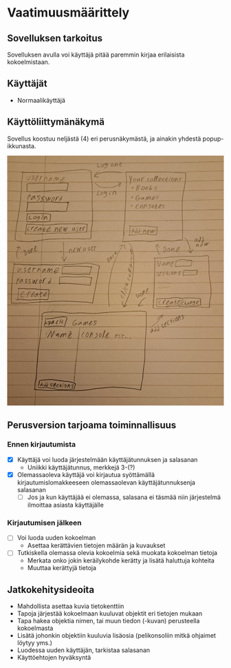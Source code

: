 # Vaatimuusmäärittely
## Sovelluksen tarkoitus
Sovelluksen avulla voi käyttäjä pitää paremmin kirjaa erilaisista kokoelmistaan.

## Käyttäjät
* Normaalikäyttäjä

## Käyttöliittymänäkymä
Sovellus koostuu neljästä (4) eri perusnäkymästä, ja ainakin yhdestä popup-ikkunasta.

![Kuva käyttöliittymäluonnoksesta](https://github.com/Hogwarter/ot-harjoitustyo/blob/master/h-tyo/dokumentaatio/Kayttoliittymaluonnos.jpeg)

## Perusversion tarjoama toiminnallisuus

### Ennen kirjautumista
* [X] Käyttäjä voi luoda järjestelmään käyttäjätunnuksen ja salasanan 
  * Uniikki käyttäjätunnus, merkkejä 3-(?)
* [X] Olemassaoleva käyttäjä voi kirjautua syöttämällä kirjautumislomakkeeseen olemassaolevan käyttäjätunnuksenja salasanan
  * [ ] Jos ja kun  käyttäjää ei olemassa, salasana ei täsmää niin järjestelmä ilmoittaa asiasta käyttäjälle

### Kirjautumisen jälkeen
* [ ] Voi luoda uuden kokoelman
  * Asettaa kerättävien tietojen määrän ja kuvaukset
* [ ] Tutkiskella olemassa olevia kokoelmia sekä muokata kokoelman tietoja 
  * Merkata onko jokin keräilykohde kerätty ja lisätä haluttuja kohteita
  * Muuttaa kerättyjä tietoja

## Jatkokehitysideoita
* Mahdollista asettaa kuvia tietokenttiin
* Tapoja järjestää kokoelmaan kuuluvat objektit eri tietojen mukaan
* Tapa hakea objektia nimen, tai muun tiedon (-kuvan) perusteella kokoelmasta
* Lisätä johonkin objektiin kuuluvia lisäosia (pelikonsoliin mitkä ohjaimet löytyy yms.)
* Luodessa uuden käyttäjän, tarkistaa salasanan
* Käyttöehtojen hyväksyntä

